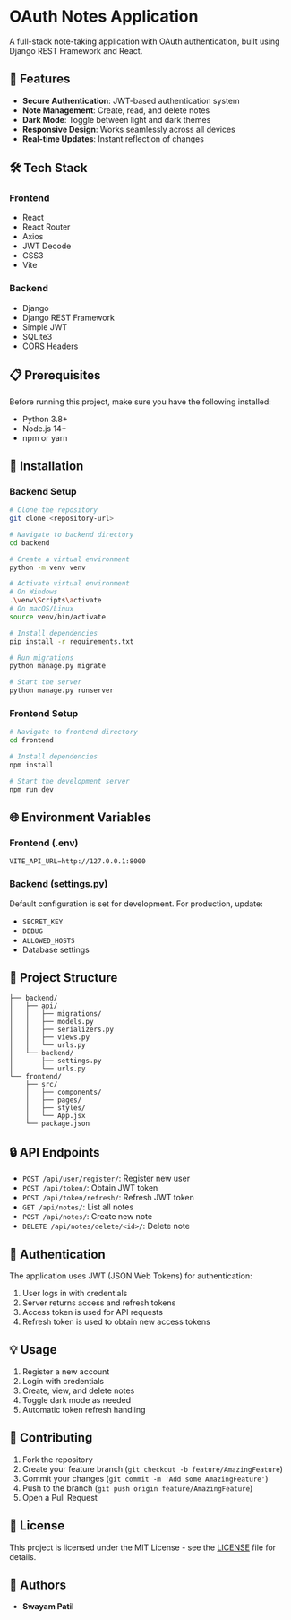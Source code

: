 # OAuth Notes Application



A full-stack note-taking application with OAuth authentication, built using Django REST Framework and React.

## 🚀 Features

- **Secure Authentication**: JWT-based authentication system
- **Note Management**: Create, read, and delete notes
- **Dark Mode**: Toggle between light and dark themes
- **Responsive Design**: Works seamlessly across all devices
- **Real-time Updates**: Instant reflection of changes

## 🛠️ Tech Stack

### Frontend
- React
- React Router
- Axios
- JWT Decode
- CSS3
- Vite

### Backend
- Django
- Django REST Framework
- Simple JWT
- SQLite3
- CORS Headers

## 📋 Prerequisites

Before running this project, make sure you have the following installed:
- Python 3.8+
- Node.js 14+
- npm or yarn

## 🔧 Installation

### Backend Setup

```sh
# Clone the repository
git clone <repository-url>

# Navigate to backend directory
cd backend

# Create a virtual environment
python -m venv venv

# Activate virtual environment
# On Windows
.\venv\Scripts\activate
# On macOS/Linux
source venv/bin/activate

# Install dependencies
pip install -r requirements.txt

# Run migrations
python manage.py migrate

# Start the server
python manage.py runserver
```

### Frontend Setup

```sh
# Navigate to frontend directory
cd frontend

# Install dependencies
npm install

# Start the development server
npm run dev
```

## 🌐 Environment Variables

### Frontend (.env)
```
VITE_API_URL=http://127.0.0.1:8000
```

### Backend (settings.py)
Default configuration is set for development. For production, update:
- `SECRET_KEY`
- `DEBUG`
- `ALLOWED_HOSTS`
- Database settings

## 📁 Project Structure

```
├── backend/
│   ├── api/
│   │   ├── migrations/
│   │   ├── models.py
│   │   ├── serializers.py
│   │   ├── views.py
│   │   └── urls.py
│   └── backend/
│       ├── settings.py
│       └── urls.py
└── frontend/
    ├── src/
    │   ├── components/
    │   ├── pages/
    │   ├── styles/
    │   └── App.jsx
    └── package.json
```

## 🔒 API Endpoints

- `POST /api/user/register/`: Register new user
- `POST /api/token/`: Obtain JWT token
- `POST /api/token/refresh/`: Refresh JWT token
- `GET /api/notes/`: List all notes
- `POST /api/notes/`: Create new note
- `DELETE /api/notes/delete/<id>/`: Delete note

## 🔐 Authentication

The application uses JWT (JSON Web Tokens) for authentication:
1. User logs in with credentials
2. Server returns access and refresh tokens
3. Access token is used for API requests
4. Refresh token is used to obtain new access tokens

## 💡 Usage

1. Register a new account
2. Login with credentials
3. Create, view, and delete notes
4. Toggle dark mode as needed
5. Automatic token refresh handling

## 🤝 Contributing

1. Fork the repository
2. Create your feature branch (`git checkout -b feature/AmazingFeature`)
3. Commit your changes (`git commit -m 'Add some AmazingFeature'`)
4. Push to the branch (`git push origin feature/AmazingFeature`)
5. Open a Pull Request

## 📝 License

This project is licensed under the MIT License - see the [LICENSE](LICENSE) file for details.

## 👥 Authors

- **Swayam Patil**
